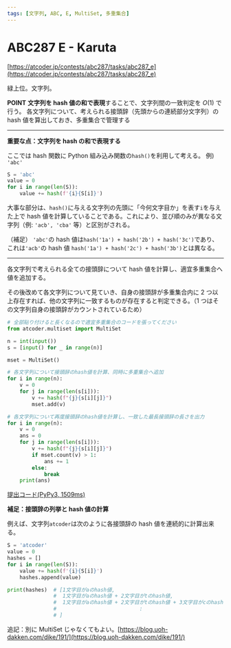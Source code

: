 ```yaml
---
tags: [文字列, ABC, E, MultiSet, 多重集合]
---
```


# ABC287 E - Karuta

[https://atcoder.jp/contests/abc287/tasks/abc287_e](https://atcoder.jp/contests/abc287/tasks/abc287_e)

緑上位。文字列。

**POINT**
**文字列を hash 値の和で表現**することで、文字列間の一致判定を $O(1)$ で行う。
各文字列について、考えられる接頭辞（先頭からの連続部分文字列）の hash 値を算出しておき、多重集合で管理する

---

**重要な点：文字列を hash の和で表現する**

ここでは hash 関数に Python 組み込み関数の`hash()`を利用して考える。
例) `'abc'`

```py
S = 'abc'
value = 0
for i in range(len(S)):
    value += hash(f'{i}{S[i]}')

```

大事な部分は、`hash()`に与える文字列の先頭に「今何文字目か」を表す`i`を与えた上で hash 値を計算していることである。これにより、並び順のみが異なる文字列（例: `'acb', 'cba'` 等）と区別がされる。

（補足）
`'abc'`の hash 値は`hash('1a') + hash('2b') + hash('3c')`であり、これは`'acb'`の hash 値 `hash('1a') + hash('2c') + hash('3b')`とは異なる。

---

各文字列で考えられる全ての接頭辞について hash 値を計算し、適宜多重集合へ値を追加する。

その後改めて各文字列について見ていき、自身の接頭辞が多重集合内に 2 つ以上存在すれば、他の文字列に一致するものが存在すると判定できる。（1 つはその文字列自身の接頭辞がカウントされているため）

```py
# 全部貼り付けると長くなるので適宜多重集合のコードを張ってください
from atcoder.multiset import MultiSet

n = int(input())
s = [input() for _ in range(n)]

mset = MultiSet()

# 各文字列について接頭辞のhash値を計算、同時に多重集合へ追加
for i in range(n):
    v = 0
    for j in range(len(s[i])):
        v += hash(f"{j}{s[i][j]}")
        mset.add(v)

# 各文字列について再度接頭辞のhash値を計算し、一致した最長接頭辞の長さを出力
for i in range(n):
    v = 0
    ans = 0
    for j in range(len(s[i])):
        v += hash(f"{j}{s[i][j]}")
        if mset.count(v) > 1:
            ans += 1
        else:
            break
    print(ans)

```

[提出コード(PyPy3, 1509ms)](https://atcoder.jp/contests/abc287/submissions/38430765)

**補足：接頭辞の列挙と hash 値の計算**

例えば、文字列`atcoder`は次のように各接頭辞の hash 値を連続的に計算出来る。

```py
S = 'atcoder'
value = 0
hashes = []
for i in range(len(S)):
    value += hash(f'{i}{S[i]}')
    hashes.append(value)

print(hashes)  # [1文字目がaのhash値,
               #  1文字目がaのhash値 + 2文字目がtのhash値,
               #  1文字目がaのhash値 + 2文字目がtのhash値 + 3文字目がcのhash値,
               #                           :
               # ]

```

追記：別に MultiSet じゃなくてもよい。[https://blog.uoh-dakken.com/dike/191/](https://blog.uoh-dakken.com/dike/191/)
